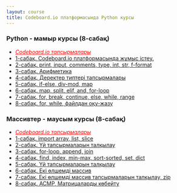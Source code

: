 ```yaml
---
layout: course
title: Codeboard.io платформасында Python курсы 
---
```


<div class="youtube-spoilers">
    <h3>Python - мамыр курсы (8-сабақ)</h3>
    <ul>
        <li><a href="https://codeboard.io/users/uzdik" style="float: left; color: red; font-style:italic;">Codeboard.io тапсырмалары</a></li>
        <li><a href="https://www.youtube.com/watch?v=3mu4OluIVEs" target="_blank">1-сабақ. Codeboard.io платформасында жұмыс істеу.</a></li>
        <li><a href="https://www.youtube.com/watch?v=GESdJGf25Nc" target="_blank">2-сабақ. print, input, comments, type, int, str, f-format</a></li>
        <li><a href="https://www.youtube.com/watch?v=L9-X1EkjLvo" target="_blank">3-сабақ. Арифметика</a></li>
        <li><a href="https://www.youtube.com/watch?v=8dOrR1vMGew" target="_blank">4-сабақ. Деректер типтері тапсырмалары</a></li>
        <li><a href="https://www.youtube.com/watch?v=JCipmiEGSJ8" target="_blank">5-сабақ. if-else, div-mod, map</a></li>
        <li><a href="https://www.youtube.com/watch?v=yaEeHxngVr0" target="_blank">6-сабақ. map, split, elif, and, for-loop</a></li>
        <li><a href="https://www.youtube.com/watch?v=wETZkY1VpfQ" target="_blank">7-сабақ. for, break, continue, else, while, range</a></li>
        <li><a href="https://www.youtube.com/watch?v=q-gGzMx9Z7Q" target="_blank">8-сабақ. for, while, файлдан оқу-жазу</a></li>
    </ul>
</div>

<div class="youtube-spoilers">
    <h3>Массивтер - маусым курсы (8-сабақ)</h3>
    <ul>
        <li><a href="https://codeboard.io/users/uzdik" style="float: left; color: red; font-style:italic;">Codeboard.io тапсырмалары</a></li>
        <li><a href="https://www.youtube.com/watch?v=Ilyc7hKX5lw" target="_blank">1-сабақ. import array, list, slice</a></li>
        <li><a href="https://www.youtube.com/watch?v=YG4lsK3SxiM" target="_blank">2-сабақ. Үй тапсырмаларын талқылау</a></li>
        <li><a href="https://www.youtube.com/watch?v=jJruzIfc9pc" target="_blank">3-сабақ. for-loop, append, join</a></li>
        <li><a href="https://www.youtube.com/watch?v=748urZzkm2g" target="_blank">4-сабақ. find, index, min-max, sort-sorted, set, dict</a></li>
        <li><a href="https://www.youtube.com/watch?v=OevuX3nZ3VA" target="_blank">5-сабақ. Үй тапсырмаларын талқылау</a></li>
        <li><a href="https://www.youtube.com/watch?v=LBp6ajxrEjQ" target="_blank">6-сабақ. Екі өлшемді массив</a></li>
        <li><a href="https://www.youtube.com/watch?v=ipHBFLslhp8" target="_blank">7-сабақ. Екі өлшемді массив тапсырмаларын талқылау, zip</a></li>
        <li><a href="https://www.youtube.com/watch?v=CkktYB5TsiY" target="_blank">8-сабақ. ACMP, Матрицаларды көбейту</a></li>
    </ul>
</div>

